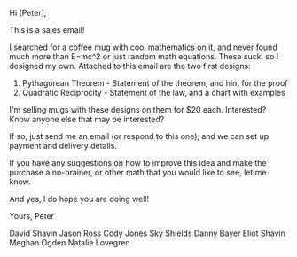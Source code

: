 Hi [Peter],

This is a sales email!

I searched for a coffee mug with cool mathematics on it, and never found much more than E=mc^2 or just random math equations.  These suck, so I designed my own.  Attached to this email are the two first designs:

1. Pythagorean Theorem - Statement of the theorem, and hint for the proof
2. Quadratic Reciprocity - Statement of the law, and a chart with examples

I'm selling mugs with these designs on them for $20 each.  Interested?  Know anyone else that may be interested?

If so, just send me an email (or respond to this one), and we can set up payment and delivery details.

If you have any suggestions on how to improve this idea and make the purchase a no-brainer, or other math that you would like to see, let me know.

And yes, I do hope you are doing well!

Yours,
Peter


David Shavin
Jason Ross
Cody Jones
Sky Shields
Danny Bayer
Eliot Shavin
Meghan Ogden
Natalie Lovegren

